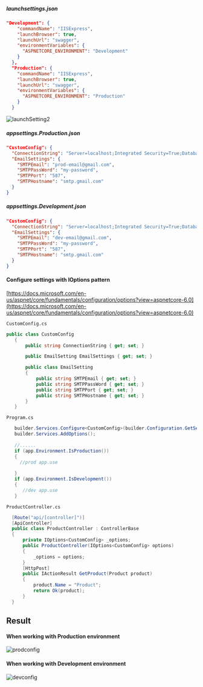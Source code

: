 ##### launchsettings.json

  ```json  
  "Development": {
      "commandName": "IISExpress",
      "launchBrowser": true,
      "launchUrl": "swagger",
      "environmentVariables": {
        "ASPNETCORE_ENVIRONMENT": "Development"
      }
    },
    "Production": {
      "commandName": "IISExpress",
      "launchBrowser": true,
      "launchUrl": "swagger",
      "environmentVariables": {
        "ASPNETCORE_ENVIRONMENT": "Production" 
      }
    }
```

![launchSetting2](https://user-images.githubusercontent.com/25562982/163707421-22d91893-1930-4ce4-bb0f-eb0b34ddd7c8.png)

##### appsettings.Production.json

  ```json 
  "CustomConfig": {
    "ConnectionString": "Server=localhost;Integrated Security=True;Database=Prod_DB;",
    "EmailSettings": {
      "SMTPEmail": "prod-email@gmail.com",
      "SMTPPassWord": "my-password",
      "SMTPPort": "587",
      "SMTPHostname": "smtp.gmail.com"
    }
  }
  ```
##### appsettings.Development.json

  ```json 
 "CustomConfig": {
    "ConnectionString": "Server=localhost;Integrated Security=True;Database=Dev_DB;",
    "EmailSettings": {
      "SMTPEmail": "dev-email@gmail.com",
      "SMTPPassWord": "my-password",
      "SMTPPort": "587",
      "SMTPHostname": "smtp.gmail.com"
    }
  }
  ```
#### Configure settings with IOptions pattern 
[https://docs.microsoft.com/en-us/aspnet/core/fundamentals/configuration/options?view=aspnetcore-6.0](https://docs.microsoft.com/en-us/aspnet/core/fundamentals/configuration/options?view=aspnetcore-6.0)

`CustomConfig.cs` 
 ```cs 
public class CustomConfig
    {
        public string ConnectionString { get; set; }

        public EmailSetting EmailSettings { get; set; }

        public class EmailSetting
        {
            public string SMTPEmail { get; set; }
            public string SMTPPassWord { get; set; }
            public string SMTPPort { get; set; }
            public string SMTPHostname { get; set; }
        }
    }
  ```
`Program.cs` 
 ```cs 
	builder.Services.Configure<CustomConfig>(builder.Configuration.GetSection(nameof(CustomConfig)));
	builder.Services.AddOptions();
	
	//......
	if (app.Environment.IsProduction())
	{
 	  //prod app.use 
   
	}
	if (app.Environment.IsDevelopment())
	{
	   //dev app.use 
	}
  ```
  
 `ProductController.cs` 
 
  ```cs
    [Route("api/[controller]")]
    [ApiController]
    public class ProductController : ControllerBase
    {
        private IOptions<CustomConfig> _options;
        public ProductController(IOptions<CustomConfig> options)
        {
            _options = options;
        }
        [HttpPost]
        public IActionResult GetProduct(Product product)
        {
            product.Name = "Product";
            return Ok(product);
        }
    }
  ```
## Result
#### When working with Production environment
![prodconfig](https://user-images.githubusercontent.com/25562982/163707729-6d36be64-6a46-4b4c-b0b9-4ff38ee17fc7.png)


#### When working with Development environment
![devconfig](https://user-images.githubusercontent.com/25562982/163707732-df9f91a1-5976-41d8-9f59-b4bb915e34d5.png)


